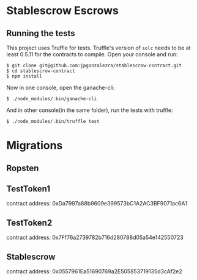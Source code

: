 # Stablescrow Escrows 

## Running the tests

This project uses Truffle for tests. Truffle's version of `solc` needs to be at least 0.5.11 for the contracts to compile.
Open your console and run:

    $ git clone git@github.com:jpgonzalezra/stablescrow-contract.git
    $ cd stablescrow-contract
    $ npm install

Now in one console, open the ganache-cli:

    $ ./node_modules/.bin/ganache-cli

And in other console(in the same folder), run the tests with truffle:

    $ ./node_modules/.bin/truffle test

# Migrations

## Ropsten

## TestToken1
contract address:    0xDa7997a88b9609e399573bC1A2AC3BF9071ac6A1

## TestToken2
contract address:    0x7Ff76a2739782b716d280788d05a54e142550723

## Stablescrow
contract address:    0x0557961Ea51690769a2E505853719135d3cAf2e2
